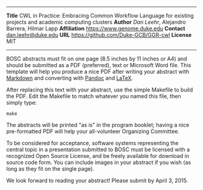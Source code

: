 --------------   -------------------------------------------
**Title**        CWL in Practice: Embracing Common Workflow Language for existing projects and academic computing clusters
**Author**       _Dan Leehr_, Alejandro Barrera, Hilmar Lapp
**Affiliation**  https://www.genome.duke.edu
**Contact**      dan.leehr@duke.edu
**URL**          https://github.com/Duke-GCB/GGR-cwl
**License**      MIT
--------------   -------------------------------------------

BOSC abstracts must fit on one page (8.5 inches by 11 inches or A4) and should be
submitted as a PDF (preferred), text or Microsoft Word file. This template will
help you produce a nice PDF after writing your abstract with [Markdown][3] and
converting with [Pandoc][4] and [LaTeX][5].

After replacing this text with your abstract, use the simple
Makefile to build the PDF. Edit the Makefile to match whatever
you named this file, then simply type:

    make

The abstracts will be printed "as is" in the program booklet; having a nice
pre-formatted PDF will help your all-volunteer Organizing Committee.

To be considered for acceptance, software systems representing the central topic
in a presentation submitted to BOSC must be licensed with a recognized Open
Source License, and be freely available for download in source code form.  You
can include images in your abstract if you wish (as long as they fit on the
single page).

We look forward to reading your abstract! Please submit by April 3, 2015.

[3]: https://en.wikipedia.org/wiki/Markdown
[4]: https://en.wikipedia.org/wiki/Pandoc
[5]: https://en.wikipedia.org/wiki/LaTeX
